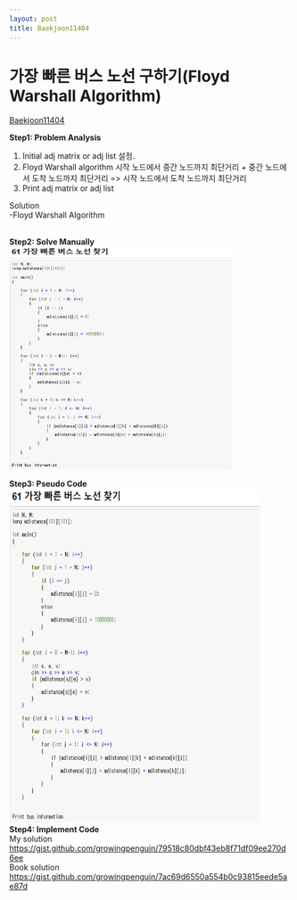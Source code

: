 ```yaml
---
layout: post
title: Baekjoon11404
---
```


# 가장 빠른 버스 노선 구하기(Floyd Warshall Algorithm) #
[Baekjoon11404](https://www.acmicpc.net/problem/11404)

**Step1: Problem Analysis**<br/>
1. Initial adj matrix or adj list 설정. <br/>
2. Floyd Warshall algorithm 시작 노드에서 중간 노드까지 최단거리 + 중간 노드에서 도착 노드까지 최단거리 => 시작 노드에서 도착 노드까지 최단거리 <br/>
3. Print adj matrix or adj list  <br/>
  
Solution<br/>
-Floyd Warshall Algorithm<br/>
<br/>

**Step2: Solve Manually**<br/>
<img src="/_images/Baek11404_2.png" width="400" height="400">

**Step3: Pseudo Code**<br/>
<img src="/_images/Baek11404_2.png" width="450" height="600">
<br/>
**Step4: Implement Code** <br/> 
My solution <br/>
https://gist.github.com/growingpenguin/79518c80dbf43eb8f71df09ee270d6ee <br/>
Book solution <br/>
https://gist.github.com/growingpenguin/7ac69d6550a554b0c93815eede5ae87d
